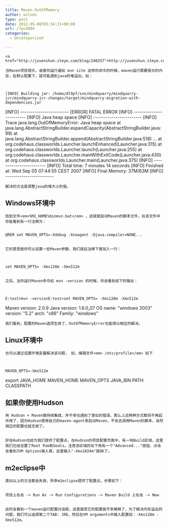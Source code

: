```yaml
---
title: Maven OutOfMemory
author: wiloon
type: post
date: 2012-05-08T03:34:21+00:00
url: /?p=3094
categories:
  - Uncategorized

---
```

  
    <a href="http://juvenshun.iteye.com/blog/240257">http://juvenshun.iteye.com/blog/240257</a>
  

<div id="blog_content">
  
    当Maven项目很大，或者你运行诸如 mvn site 这样的命令的时候，maven运行需要很大的内存，在默认配置下，就可能遇到java的堆溢出。如：
  
  
  
    [INFO] Building jar: /home/dl9pf/svn/mindquarry/mindquarry-jcr/mindquarry-jcr-changes/target/mindquarry-migration-with-dependencies.jar
 [INFO] ------------------------
 [ERROR] FATAL ERROR
 [INFO] ------------------------
 [INFO] Java heap space
 [INFO] ------------------------
 [INFO] Trace
 java.lang.OutOfMemoryError: Java heap space
 at java.lang.AbstractStringBuilder.expandCapacity(AbstractStringBuilder.java:99)
 at java.lang.AbstractStringBuilder.append(AbstractStringBuilder.java:518)
 ...
 at org.codehaus.classworlds.Launcher.launchEnhanced(Launcher.java:315)
 at org.codehaus.classworlds.Launcher.launch(Launcher.java:255)
 at org.codehaus.classworlds.Launcher.mainWithExitCode(Launcher.java:430)
 at org.codehaus.classworlds.Launcher.main(Launcher.java:375)
 [INFO] ------------------------
 [INFO] Total time: 7 minutes 14 seconds
 [INFO] Finished at: Wed Sep 05 07:44:55 CEST 2007
 [INFO] Final Memory: 37M/63M
 [INFO] ------------------------
  
  
    解决的方法是调整java的堆大小的值。
  
  <h2>
    Windows环境中
  </h2>
  
    找到文件<em>%M2_HOME%binmvn.bat</em> ，这就是启动Maven的脚本文件，在该文件中你能看到有一行注释为：
  
  
    @REM set MAVEN_OPTS=-Xdebug -Xnoagent -Djava.compiler=NONE...
  
  
    它的意思是你可以设置一些Maven参数，我们就在注释下面加入一行：
  
  
  
    set MAVEN_OPTS= -Xms128m -Xmx512m
  
  
    之后，当你运行Maven命令如 mvn -version 的时候，你会看到如下的输出：
  
  
  
    E:test>mvn -versionE:test>set MAVEN_OPTS= -Xms128m -Xmx512m
 Maven version: 2.0.9
 Java version: 1.6.0_07
 OS name: "windows 2003" version: "5.2" arch: "x86" Family: "windows"
  
  
    我们看到，配置的Maven选项生效了，OutOfMemoryError也能得以相应的解决。
  
  <h2>
    Linux环境中
  </h2>
  
    也可以通过设置环境变量解决该问题， 如，编辑文件<em> /etc/profile</em> 如下
  
  
  
    MAVEN_OPTS=-Xmx512m
 export JAVA_HOME MAVEN_HOME MAVEN_OPTS JAVA_BIN PATH CLASSPATH
  
  <h2>
    如果你使用Hudson
  </h2>
  
    用 Hudson + Maven做持续集成，并不幸也遇到了类似的错误，那么上述两种方式都将不再起作用了，因为Hudson使用自己的maven-agent来启动Maven，不会去调用Maven的脚本，自然相应的配置也就无效了。
  
  
    好在Hudson也给为我们提供了配置点，在Hudson的项目配置页面中，有一块Build区域，这里我们已经设置了Root Pom和Goals。注意该区域的右下角有一个"Advanced..."按钮，点击会看到JVM Options输入框，这里输入"-Xmx1024m"就OK了。
  
  <h2>
    m2eclipse中
  </h2>
  
    类似以上的方法都会失效，所幸m2eclipse提供了配置点。步骤如下：
  
  
    项目上右击 -> Run As -> Run Configurations -> Maven Build 上右击 -> New
  
  
    这时会看到一个maven运行配置对话框，这里面其它的配置我不多解释了，为了解决内存溢出的问题，我们可以选择第二个TAB: JRE，然后在VM arguments中输入配置如：-Xms128m -Xmx512m。
  
